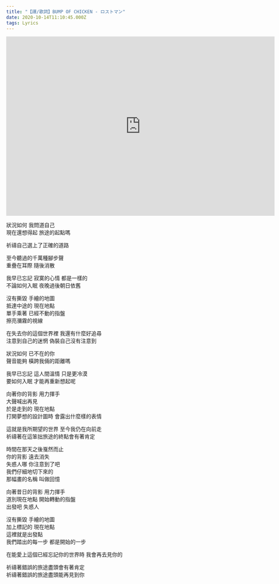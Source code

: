 ```yaml
---
title: "【譯/歌詞】BUMP OF CHICKEN - ロストマン"
date: 2020-10-14T11:10:45.000Z
tags: Lyrics
---
```


<iframe width="720" height="480" src="https://www.youtube.com/embed/z-DvnM298yw" frameborder="0" allow="accelerometer; autoplay; clipboard-write; encrypted-media; gyroscope; picture-in-picture" allowfullscreen></iframe>

狀況如何 我問道自己
<br>現在還想得起 旅途的起點嗎

祈禱自己選上了正確的道路

至今聽過的千萬種腳步聲
<br>重疊在耳際 隨後消散

我早已忘記 寂寞的心情 都是一樣的
<br>不論如何入眠 夜晚過後朝日依舊

沒有撕毀 手繪的地圖
<br>抵達中途的 現在地點
<br>單手乘著 已經不動的指盤
<br>擦亮瀰霧的視線

在失去你的這個世界裡 我還有什麼好追尋
<br>注意到自己的迷惘 偽裝自己沒有注意到

狀況如何 已不在的你
<br>聲音能夠 橫跨我倆的距離嗎

我早已忘記 這人間溫情 只是更冷漠
<br>要如何入眠 才能再重新想起呢

向著你的背影 用力揮手
<br>大聲喊出再見
<br>於是走到的 現在地點
<br>打開夢想的設計圖時 會露出什麼樣的表情

這就是我所期望的世界 至今我仍在向前走
<br>祈禱著在這笨拙旅途的終點會有著肯定

時間在那天之後戛然而止
<br>你的背影 遠去消失
<br>失惑人哪 你注意到了吧
<br>我們仔細地切下來的
<br>那幅畫的名稱 叫做回憶

向著昔日的背影 用力揮手
<br>道別現在地點 開始轉動的指盤
<br>出發吧 失惑人

沒有撕毀 手繪的地圖
<br>加上標記的 現在地點
<br>這裡就是出發點
<br>我們踏出的每一步 都是開始的一步

在能愛上這個已經忘記你的世界時 我會再去見你的

祈禱著錯誤的旅途盡頭會有著肯定
<br>祈禱著錯誤的旅途盡頭能再見到你
